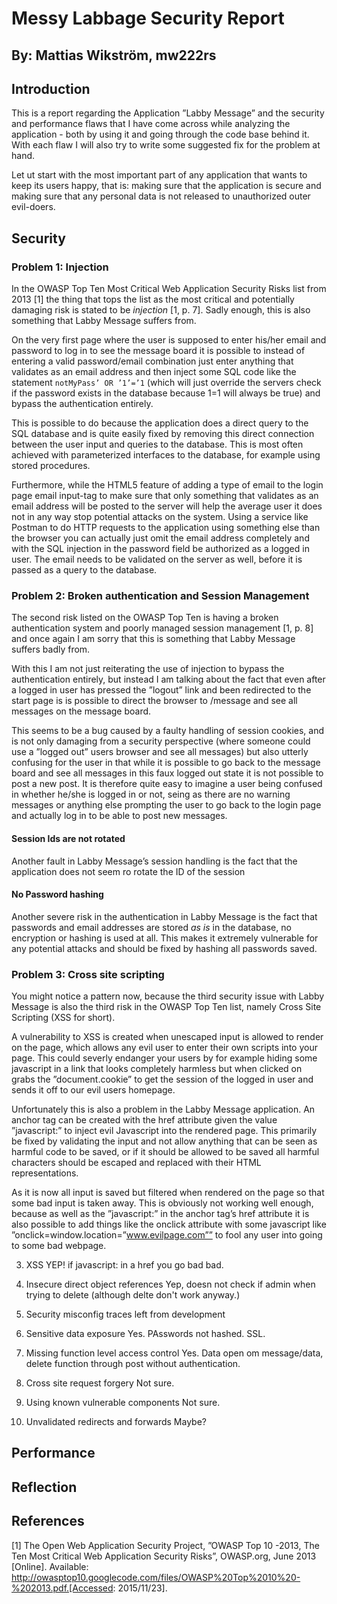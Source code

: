 # Messy Labbage Security Report
## By: Mattias Wikström, mw222rs

## Introduction
This is a report regarding the Application ”Labby Message” and the security and performance flaws that I have come across while analyzing the application - both by using it and going through the code base behind it. With each flaw I will also try to write some suggested fix for the problem at hand. 

Let ut start with the most important part of any application that wants to keep its users happy, that is: making sure that the application is secure and making sure that any personal data is not released to unauthorized outer evil-doers. 

## Security

### Problem 1: Injection
In the OWASP Top Ten Most Critical Web Application Security Risks list from 2013 [1] the thing that tops the list as the most critical and potentially damaging risk is stated to be *injection* [1, p. 7]. Sadly enough, this is also something that Labby Message suffers from. 

On the very first page where the user is supposed to enter his/her email and password to log in to see the message board it is possible to instead of entering a valid password/email combination just enter anything that validates as an email address and then inject some SQL code like the statement `notMyPass’ OR ’1’=’1` (which will just override the servers check if the password exists in the database because 1=1 will always be true) and bypass the authentication entirely. 

This is possible to do because the application does a direct query to the SQL database and is quite easily fixed by removing this direct connection between the user input and queries to the database. This is most often achieved with parameterized interfaces to the database, for example using stored procedures. 

Furthermore, while the HTML5 feature of adding a type of email to the login page email input-tag to make sure that only something that validates as an email address will be posted to the server will help the average user it does not in any way stop potential attacks on the system. Using a service like Postman to do HTTP requests to the application using something else than the browser you can actually just omit the email address completely and with the SQL injection in the password field be authorized as a logged in user. The email needs to be validated on the server as well, before it is passed as a query to the database. 

### Problem 2: Broken authentication and Session Management
The second risk listed on the OWASP Top Ten is having a broken authentication system and poorly managed session management [1, p. 8] and once again I am sorry that this is something that Labby Message suffers badly from. 

With this I am not just reiterating the use of injection to bypass the authentication entirely, but instead I am talking about the fact that even after a logged in user has pressed the ”logout” link and been redirected to the start page is is possible to direct the browser to /message and see all messages on the message board. 

This seems to be a bug caused by a faulty handling of session cookies, and is not only damaging from a security perspective (where someone could use a ”logged out” users browser and see all messages) but also utterly confusing for the user in that while it is possible to go back to the message board and see all messages in this faux logged out state it is not possible to post a new post. It is therefore quite easy to imagine a user being confused in whether he/she is logged in or not, seing as there are no warning messages or anything else prompting the user to go back to the login page and actually log in to be able to post new messages.

#### Session Ids are not rotated
Another fault in Labby Message’s session handling is the fact that the application does not seem ro rotate the ID of the session 

#### No Password hashing
Another severe risk in the authentication in Labby Message is the fact that passwords and email addresses are stored *as is* in the database, no encryption or hashing is used at all. This makes it extremely vulnerable for any potential attacks and should be fixed by hashing all passwords saved. 


### Problem 3: Cross site scripting
You might notice a pattern now, because the third security issue with Labby Message is also the third risk in the OWASP Top Ten list, namely Cross Site Scripting (XSS for short).

A vulnerability to XSS is created when unescaped input is allowed to render on the page, which allows any evil user to enter their own scripts into your page. This could severly endanger your users by for example hiding some javascript in a link that looks completely harmless but when clicked on grabs the ”document.cookie” to get the session of the logged in user and sends it off to our evil users homepage. 

Unfortunately this is also a problem in the Labby Message  application. An anchor tag can be created with the href attribute given the value ”javascript:<EVIL CODE>” to inject evil Javascript into the rendered page. This primarily be fixed by validating the input and not allow anything that can be seen as harmful code to be saved, or if it should be allowed to be saved all harmful characters should be escaped and replaced with their HTML representations. 

As it is now all input is saved but filtered when rendered on the page so that some bad input is taken away. This is obviously not working well enough, because as well as the ”javascript:” in the anchor tag’s href attribute it is also possible to add things like the onclick attribute with some javascript like ”onclick=window.location=”www.evilpage.com”” to fool any user into going to some bad webpage. 

3. XSS
YEP! if javascript: in a href you go bad bad. 

4. Insecure direct object references
Yep, doesn not check if admin when trying to delete (although delte don't work anyway.)

5. Security misconfig
traces left from development

6. Sensitive data exposure
Yes. PAsswords not hashed. SSL.

7. Missing function level access control
Yes. Data open om message/data, delete function through post without authentication. 

8. Cross site request forgery
Not sure.

9. Using known vulnerable components
Not sure.

10. Unvalidated redirects and forwards
Maybe?

 ## Performance

 ## Reflection

## References
[1] The Open Web Application Security Project, ”OWASP Top 10 -2013, The Ten Most Critical Web Application Security Risks”, OWASP.org, June 2013 [Online]. Available: http://owasptop10.googlecode.com/files/OWASP%20Top%2010%20-%202013.pdf.[Accessed: 2015/11/23].
